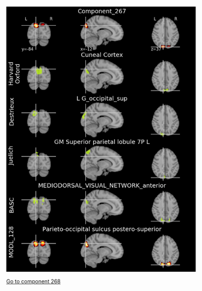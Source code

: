 


![267](preliminary/267.jpg "Component 267")

[Go to component 268](https://parietal-inria.github.io/MODL_atlas/1024/268 "Component 268")